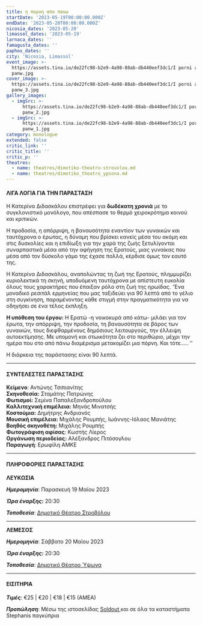 ```yaml
---
title: η πορνη απο πανω
startDate: '2023-05-19T00:00:00.000Z'
endDate: '2023-05-20T00:00:00.000Z'
nicosia_dates: '2023-05-20'
limassol_dates: '2023-05-19'
larnaca_dates: ''
famagusta_dates: ''
paphos_dates: ''
city: 'Nicosia, Limassol'
event_image: >-
  https://assets.tina.io/de22fc98-b2e9-4a98-88ab-db440eef3dc1/I porni apo
  panw.jpg
cover_image: >-
  https://assets.tina.io/de22fc98-b2e9-4a98-88ab-db440eef3dc1/I porni apo
  panw_3.jpg
gallery_images:
  - imgSrc: >-
      https://assets.tina.io/de22fc98-b2e9-4a98-88ab-db440eef3dc1/I porni apo
      panw_2.jpg
  - imgSrc: >-
      https://assets.tina.io/de22fc98-b2e9-4a98-88ab-db440eef3dc1/I porni apo
      panw_1.jpg
category: monologue
extended: false
critic_link: ''
critic_title: ''
critic_p: ''
theatres:
  - name: theatres/dimotiko-theatro-strovolou.md
  - name: theatres/dimotiko_theatro_ypsona.md
---
```


#### ΛΙΓΑ ΛΟΓΙΑ ΓΙΑ ΤΗΝ ΠΑΡΑΣΤΑΣΗ

Η Κατερίνα Διδασκάλου επιστρέφει για **δωδέκατη χρονιά** με το συγκλονιστικό μονόλογο, που απέσπασε το θερμό χειροκρότημα κοινού και κριτικών.

Η προδοσία, η απόρριψη, η βαναυσότητα εναντίον των γυναικών και ταυτόχρονα ο έρωτας, η δύναμη που βρίσκει κανείς μέσα του ακόμη και στις δυσκολίες και η επιδίωξη για την χαρά της ζωής ξετυλίγονται συναρπαστικά μέσα από την αφήγηση της Ερατούς, μιας γυναίκας που μέσα από τον δύσκολο γάμο της έχασε πολλά, κέρδισε όμως τον εαυτό της.

Η Κατερίνα Διδασκάλου, αναπολώντας τη ζωή της Ερατούς, πλημμυρίζει κυριολεκτικά τη σκηνή, υποδυόμενη ταυτόχρονα με απίστευτη ευκολία όλους τους χαρακτήρες που έπαιξαν ρόλο στη ζωή της ηρωίδας. ‘Ένα μοναδικό ρεσιτάλ ερμηνείας που μας ταξιδεύει για 90 λεπτά από το γέλιο στη συγκίνηση, παραμένοντας κάθε στιγμή στην πραγματικότητα για να οδηγήσει σε ένα τέλος έκπληξη.

**Η υπόθεση του έργου:** Η Ερατώ -η νοικοκυρά από κάτω- μιλάει για τον έρωτα, την απόρριψη, την προδοσία, τη βαναυσότητα σε βάρος των γυναικών, τους διεφθαρμένους δημόσιους λειτουργούς, την έλλειψη αυτοεκτίμησης. Με υπομονή και στωικότητα ζει στο περιθώριο, μέχρι την ημέρα που στο από πάνω διαμέρισμα μετακομίζει μια πόρνη. Και τότε….. ‘’

Η διάρκεια της παράστασης είναι 90 λεπτά.

***

#### ΣΥΝΤΕΛΕΣΤΕΣ ΠΑΡΑΣΤΑΣΗΣ

**Κείμενο**: Αντώνης Τσιπιανίτης\
**Σκηνοθεσία:** Σταμάτης Πατρώνης\
**Φωτισμοί:** Σεμίνα Παπαλεξανδροπούλου\
**Καλλιτεχνική επιμέλεια:** Μηνάς Μινατσής\
**Κοστούμια:** Δημήτρης Ανδριανός\
**Μουσική επιμέλεια:** Μιχάλης Ρουμπής, Ιωάννης-Ιόλαος Μανιάτης\
**Βοηθός σκηνοθέτη:** Μιχάλης Ρουμπής\
**Φωτογράφιση αφίσας**: Κωστής Λίερος\
**Οργάνωση περιοδείας:** Αλέξανδρος Πιτόσογλου\
**Παραγωγή**: Ερωφίλη ΑΜΚΕ

***

#### ΠΛΗΡΟΦΟΡΙΕΣ ΠΑΡΑΣΤΑΣΗΣ

**ΛΕΥΚΩΣΙΑ**

***Ημερομηνία***: Παρασκευή 19 Μαϊου 2023

***Ώρα έναρξης:*** 20:30

***Τοποθεσία***: [Δημοτικό Θέατρο Στροβόλου](?#map "")

***

**ΛΕΜΕΣΟΣ**

***Ημερομηνία***: Σάββατο 20 Μαϊου 2023

***Ώρα έναρξης:*** 20:30

***Τοποθεσία***: [Δημοτικό Θέατρο Ύψωνα](?#map "")

***

#### ΕΙΣΙΤΗΡΙΑ

***Τιμές***: €25 | €20 | €18 | €15 (ΑΜΕΑ)

***Προπώληση***: Μέσω της ιστοσελίδας [Soldout ](https://www.soldoutticketbox.com/i-porni-apo-pano-may-2023/?lang=en "")και σε όλα τα καταστήματα Stephanis παγκύπρια

